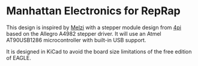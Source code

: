 Manhattan Electronics for RepRap
================================

This design is inspired by [Melzi](http://reprap.org/wiki/Melzi) with a stepper module design from [4pi](https://github.com/kliment/reup) based on the Allegro A4982 stepper driver. It will use an Atmel AT90USB1286 microcontroller with built-in USB support.

It is designed in KiCad to avoid the board size limitations of the free edition of EAGLE.
